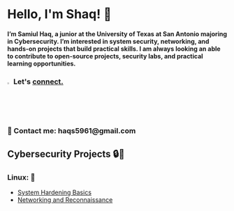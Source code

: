 # Hello, I'm Shaq! 👋
<h4>I’m Samiul Haq, a junior at the University of Texas at San Antonio majoring in Cybersecurity. I’m interested in system security, networking, and hands-on projects that build practical skills. I am always looking an able to contribute to open-source projects, security labs, and practical learning opportunities.</h4>

<h3>

  <img width="2%" height="2%" alt="image" src="https://github.com/user-attachments/assets/a2238d77-f971-47ca-b77f-538aeae2b755" />  Let's [connect.](https://www.linkedin.com/in/samiulhaqq/) 

  </h3>

<h3>📧 Contact me: haqs5961@gmail.com </h3>

<h2>Cybersecurity Projects 🔒🔑</h2>
<h3>Linux: 🐧</h3>

- [System Hardening Basics](https://github.com/shaqboii/Linux-Hardening-Basics)
- [Networking and Reconnaissance](https://github.com/shaqboii/Networking-and-Reconnaissance)
